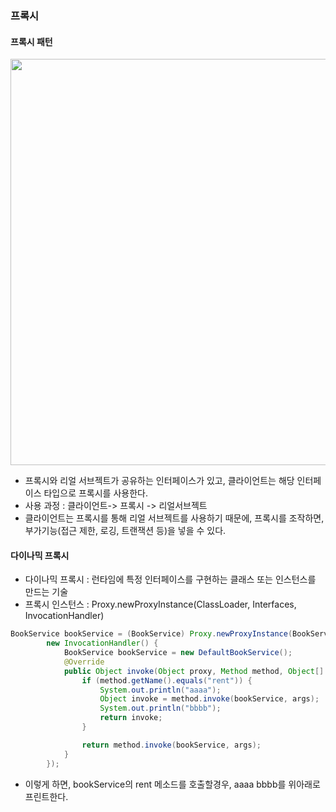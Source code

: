 ### 프록시

#### 프록시 패턴

<img src = "https://t1.daumcdn.net/cfile/tistory/99A46433599FE0A41E?download" width = 650 >

- 프록시와 리얼 서브젝트가 공유하는 인터페이스가 있고, 클라이언트는 해당 인터페이스 타입으로 프록시를 사용한다.
- 사용 과정 : 클라이언트-> 프록시 -> 리얼서브젝트
- 클라이언트는 프록시를 통해 리얼 서브젝트를 사용하기 때문에, 프록시를 조작하면, 부가기능(접근 제한, 로깅, 트랜잭션 등)을 넣을 수 있다.


#### 다이나믹 프록시
- 다이나믹 프록시 : 런타임에 특정 인터페이스를 구현하는 클래스 또는 인스턴스를 만드는 기술
- 프록시 인스턴스 : Proxy.newProxyInstance(ClassLoader, Interfaces, InvocationHandler)

~~~java
BookService bookService = (BookService) Proxy.newProxyInstance(BookService.class.getClassLoader(), new Class[]{BookService.class},
        new InvocationHandler() {
            BookService bookService = new DefaultBookService();
            @Override
            public Object invoke(Object proxy, Method method, Object[] args) throws Throwable {
                if (method.getName().equals("rent")) {
                    System.out.println("aaaa");
                    Object invoke = method.invoke(bookService, args);
                    System.out.println("bbbb");
                    return invoke;
                }

                return method.invoke(bookService, args);
            }
        });
~~~

- 이렇게 하면, bookService의 rent 메소드를 호출할경우, aaaa bbbb를 위아래로 프린트한다.